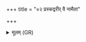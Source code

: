+++
title = "०२ प्रस्कद्वरीर् वै नामैता"

+++
<details><summary>मूलम् (GR)</summary>

प्रस्कद्वरीर् वै नामैता आपो यत् पृष्वास्  
तासाम् आदित्यो ऽधिपतिः ।  
यो वा एताः प्रस्कद्वरीर् आपो वेदादित्यम् अधिपतिम् ।  
यथैता एतस्मिन्न् उद्यति प्रस्कन्दन्त्य्  
एवास्मिन्न् आ यति प्रस्कन्दन्त्य्  
अधिपतिः (…) ॥ +++(see 1e)+++
</details>
